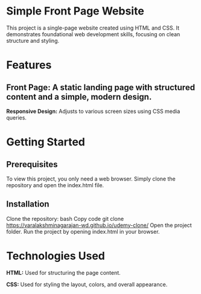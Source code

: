 # Simple Front Page Website
This project is a single-page website created using HTML and CSS. It demonstrates foundational web development skills, focusing on clean structure and styling.

# Features
## Front Page: A static landing page with structured content and a simple, modern design.
**Responsive Design:** Adjusts to various screen sizes using CSS media queries.
# Getting Started
## Prerequisites
To view this project, you only need a web browser. Simply clone the repository and open the index.html file.

## Installation
Clone the repository:
bash
Copy code
git clone https://varalakshminagarajan-wd.github.io/udemy-clone/
Open the project folder.
Run the project by opening index.html in your browser.
# Technologies Used
**HTML:** Used for structuring the page content.

**CSS:** Used for styling the layout, colors, and overall appearance.
